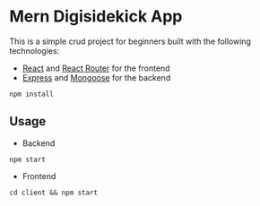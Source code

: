 # Mern Digisidekick App

This is a simple crud project for beginners built with the following technologies:
- [React](https://facebook.github.io/react/) and [React Router](https://reacttraining.com/react-router/) for the frontend
- [Express](http://expressjs.com/) and [Mongoose](http://mongoosejs.com/) for the backend




```shell
npm install
```


## Usage

- Backend
```shell
npm start
```

- Frontend
```shell
cd client && npm start
```

